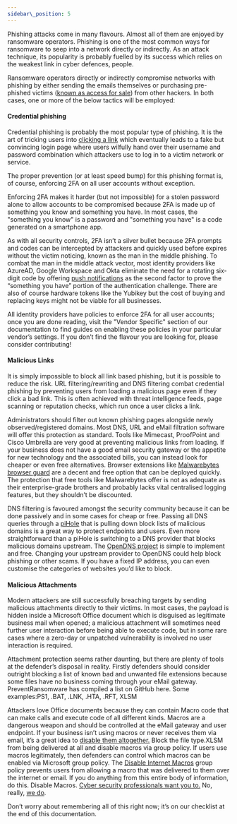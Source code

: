```yaml
---
sidebar\_position: 5
---
```


Phishing attacks come in many flavours. Almost all of them are enjoyed by ransomware operators. Phishing is one of the most common ways for ransomware to seep into a network directly or indirectly. As an attack technique, its popularity is probably fuelled by its success which relies on the weakest link in cyber defences, people. 

Ransomware operators directly or indirectly compromise networks with phishing by either sending the emails themselves or purchasing pre-phished victims ([known as access for sale][1]) from other hackers. In both cases, one or more of the below tactics will be employed:


#### Credential phishing

Credential phishing is probably the most popular type of phishing. It is the art of tricking users into [clicking a link][2] which eventually leads to a fake but convincing login page where users wilfully hand over their username and password combination which attackers use to log in to a victim network or service. 

The proper prevention (or at least speed bump) for this phishing format is, of course, enforcing 2FA on all user accounts without exception. 

Enforcing 2FA makes it harder (but not impossible) for a stolen password alone to allow accounts to be compromised because 2FA is made up of something you know and something you have. In most cases, the "something you know" is a password and "something you have" is a code generated on a smartphone app. 

As with all security controls, 2FA isn’t a silver bullet because 2FA prompts and codes can be intercepted by attackers and quickly used before expires without the victim noticing, known as the man in the middle phishing. To combat the man in the middle attack vector, most identity providers like AzureAD, Google Workspace and Okta eliminate the need for a rotating six-digit code by offering [push notifications][3] as the second factor to prove the “something you have” portion of the authentication challenge. There are also of course hardware tokens like the Yubikey but the cost of buying and replacing keys might not be viable for all businesses. 

  
  
All identity providers have policies to enforce 2FA for all user accounts; once you are done reading, visit the "Vendor Specific" section of our documentation to find guides on enabling these policies in your particular vendor’s settings. 
If you don’t find the flavour you are looking for, please consider contributing! 

#### Malicious Links  

It is simply impossible to block all link based phishing, but it is possible to reduce the risk. URL filtering/rewriting and DNS filtering combat credential phishing by preventing users from loading a malicious page even if they click a bad link. This is often achieved with threat intelligence feeds, page scanning or reputation checks, which run once a user clicks a link.  

Administrators should filter out known phishing pages alongside newly observed/registered domains. Most DNS, URL and eMail filtration software will offer this protection as standard. Tools like Mimecast, ProofPoint and Cisco Umbrella are very good at preventing malicious links from loading. If your business does not have a good email security gateway or the appetite for new technology and the associated bills, you can instead look for cheaper or even free alternatives.  Browser extensions like [Malwarebytes browser guard][4]  are a decent and free option that can be deployed quickly. The protection that free tools like Malwarebytes offer is not as adequate as their enterprise-grade brothers and probably lacks vital centralised logging features, but they shouldn’t be discounted. 

DNS filtering is favoured amongst the security community because it can be done passively and in some cases for cheap or free. Passing all DNS queries through a [piHole][5] that is pulling down block lists of malicious domains is a great way to protect endpoints and users. Even more straightforward than a piHole is switching to a DNS provider that blocks malicious domains upstream. The [OpenDNS project][6] is simple to implement and free. Changing your upstream provider to OpenDNS could help block phishing or other scams. If you have a fixed IP address, you can even customise the categories of websites you’d like to block. 


#### Malicious Attachments
Modern attackers are still successfully breaching targets by sending malicious attachments directly to their victims. In most cases, the payload is hidden inside a Microsoft Office document which is disguised as legitimate business mail when opened; a malicious attachment will sometimes need further user interaction before being able to execute code, but in some rare cases where a zero-day or unpatched vulnerability is involved no user interaction is required. 

Attachment protection seems rather daunting, but there are plenty of tools at the defender’s disposal in reality. Firstly defenders should consider outright blocking a list of known bad and unwanted file extensions because some files have no business coming through your eMail gateway. PreventRansomware has compiled a list on GitHub here. Some examples:PS1, .BAT, .LNK, .HTA, .RFT, XLSM  
  
Attackers love Office documents because they can contain Macro code that can make calls and execute code of all different kinds. Macros are a dangerous weapon and should be controlled at the eMail gateway and user endpoint. If your business isn’t using macros or never receives them via email, it’s a great idea to [disable them altogether.][7] Block the file type.XLSM from being delivered at all and disable macros via group policy. If users use macros legitimately, then defenders can control which macros can be enabled via Microsoft group policy. The [Disable Internet Macros][8] group policy prevents users from allowing a macro that was delivered to them over the internet or email. If you do anything from this entire body of information, do this. Disable Macros. [Cyber security professionals want you to.][9] No, really, [we do][10].

Don’t worry about remembering all of this right now; it’s on our checklist at the end of this documentation.




[1]:	https://www.techrepublic.com/article/for-sale-access-to-your-company-network-price-less-than-youd-think/
[2]:	https://i.ytimg.com/vi/vheFIrl1LAs/maxresdefault.jpg
[3]:	https://doubleoctopus.com/security-wiki/authentication/push-notification-authentication/
[4]:	https://www.malwarebytes.com/browserguard
[5]:	https://pi-hole.net
[6]:	https://www.opendns.com
[7]:	https://4sysops.com/archives/restricting-or-blocking-office-2016-2019-macros-with-group-policy/
[8]:	https://www.cisecurity.org/white-papers/intel-insight-how-to-disable-macros/
[9]:	https://twitter.com/Hexacorn/status/1418634009060458500?s=20
[10]:	https://twitter.com/GovCERT_CH/status/1464148274823282697?s=20